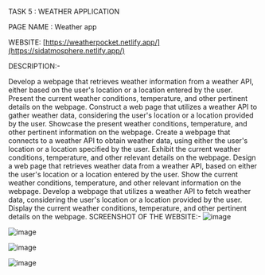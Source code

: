 TASK 5 : WEATHER APPLICATION

PAGE NAME : Weather app

WEBSITE: [https://weatherpocket.netlify.app/](https://sidatmosphere.netlify.app/)

DESCRIPTION:-

Develop a webpage that retrieves weather information from a weather API, either based on the user's location or a location entered by the user.
Present the current weather conditions, temperature, and other pertinent details on the webpage.
Construct a web page that utilizes a weather API to gather weather data, considering the user's location or a location provided by the user.
Showcase the present weather conditions, temperature, and other pertinent information on the webpage.
Create a webpage that connects to a weather API to obtain weather data, using either the user's location or a location specified by the user.
Exhibit the current weather conditions, temperature, and other relevant details on the webpage.
Design a web page that retrieves weather data from a weather API, based on either the user's location or a location entered by the user.
Show the current weather conditions, temperature, and other relevant information on the webpage.
Develop a webpage that utilizes a weather API to fetch weather data, considering the user's location or a location provided by the user.
Display the current weather conditions, temperature, and other pertinent details on the webpage.
SCREENSHOT OF THE WEBSITE:-
![image](https://github.com/user-attachments/assets/851d5c4e-34db-487b-bf78-223cc462849b)


![image](https://github.com/user-attachments/assets/6872d17d-a46d-4868-b553-1c671085c7ba)


![image](https://github.com/user-attachments/assets/f71e6ea8-4f9f-44f2-9ada-7c11f767701f)


![image](https://github.com/user-attachments/assets/476fa775-2715-4bc8-86bd-a9e5d704b30f)
